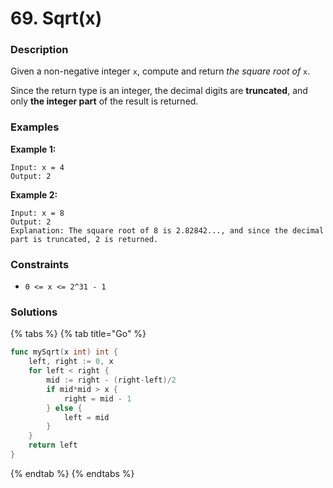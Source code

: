 # 69. Sqrt\(x\)

### Description

Given a non-negative integer `x`, compute and return _the square root of_ `x`.

Since the return type is an integer, the decimal digits are **truncated**, and only **the integer part** of the result is returned.

### Examples

**Example 1:**

```text
Input: x = 4
Output: 2
```

**Example 2:**

```text
Input: x = 8
Output: 2
Explanation: The square root of 8 is 2.82842..., and since the decimal part is truncated, 2 is returned.
```

### **Constraints**

* `0 <= x <= 2^31 - 1`

### Solutions

{% tabs %}
{% tab title="Go" %}
```go
func mySqrt(x int) int {
	left, right := 0, x
	for left < right {
		mid := right - (right-left)/2
		if mid*mid > x {
			right = mid - 1
		} else {
			left = mid
		}
	}
	return left
}
```
{% endtab %}
{% endtabs %}

